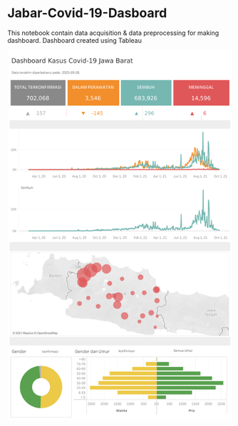 # Jabar-Covid-19-Dasboard
This notebook contain data acquisition &amp; data preprocessing for making dashboard. Dashboard created using Tableau


![Dashboard](https://raw.githubusercontent.com/abdurrahmanshidiq/Jabar-Covid-19-Dasboard/main/Dashboard_Pic.png "Dasboard")
